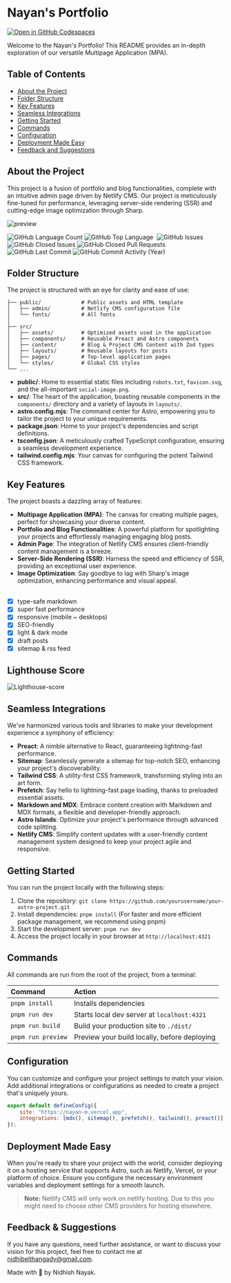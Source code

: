 # Nayan's Portfolio

[![Open in GitHub Codespaces](https://github.com/codespaces/badge.svg)](https://codespaces.new/Nidhish-D-Nayak/nayan/tree/main)

Welcome to the Nayan's Portfolio! This README provides an in-depth exploration of our versatile Multipage Application (MPA).

## Table of Contents

- [About the Project](#about-the-project)
- [Folder Structure](#folder-structure)
- [Key Features](#key-features)
- [Seamless Integrations](#seamless-integrations)
- [Getting Started](#getting-started)
- [Commands](#commands)
- [Configuration](#configuration)
- [Deployment Made Easy](#deployment-made-easy)
- [Feedback and Suggestions](#feedback-and-suggestions)

## About the Project

This project is a fusion of portfolio and blog functionalities, complete with an intuitive admin page driven by Netlify CMS. Our project is meticulously fine-tuned for performance, leveraging server-side rendering (SSR) and cutting-edge image optimization through Sharp.

![preview](https://github.com/nidhish-nayak/nayan/assets/76598208/d4722638-4a1c-4d3a-8adb-e58556727207)

<p align="left">
  
  <img alt="GitHub Language Count" src="https://img.shields.io/github/languages/count/nidhish-nayak/nayan" />
  <img alt="GitHub Top Language" src="https://img.shields.io/github/languages/top/nidhish-nayak/nayan" />
  <img alt="" src="https://img.shields.io/github/repo-size/nidhish-nayak/nayan" />
  <img alt="GitHub Issues" src="https://img.shields.io/github/issues/nidhish-nayak/nayan" />
  <img alt="GitHub Closed Issues" src="https://img.shields.io/github/issues-closed/nidhish-nayak/nayan" />
  <img alt="GitHub Closed Pull Requests" src="https://img.shields.io/github/issues-pr-closed/nidhish-nayak/nayan" />
  <img alt="GitHub Last Commit" src="https://img.shields.io/github/last-commit/nidhish-nayak/nayan" />
  <img alt="GitHub Commit Activity (Year)" src="https://img.shields.io/github/commit-activity/y/nidhish-nayak/nayan" />

</p>

## Folder Structure

The project is structured with an eye for clarity and ease of use:

```
├── public/             # Public assets and HTML template
│   ├── admin/          # Netlify CMS configuration file
│   └── fonts/          # All fonts
│
├── src/
│   ├── assets/         # Optimized assets used in the application
│   ├── components/     # Reusable Preact and Astro components
│   ├── content/        # Blog & Project CMS Content with Zod types
│   ├── layouts/        # Reusable layouts for posts
│   ├── pages/          # Top-level application pages
│   └── styles/         # Global CSS styles
└── ...
```

- **public/**: Home to essential static files including `robots.txt`, `favicon.svg`, and the all-important `social-image.png`.
- **src/**: The heart of the application, boasting reusable components in the `components/` directory and a variety of layouts in `layouts/`.
- **astro.config.mjs**: The command center for Astro, empowering you to tailor the project to your unique requirements.
- **package.json**: Home to your project's dependencies and script definitions.
- **tsconfig.json**: A meticulously crafted TypeScript configuration, ensuring a seamless development experience.
- **tailwind.config.mjs**: Your canvas for configuring the potent Tailwind CSS framework.

## Key Features

The project boasts a dazzling array of features:

- **Multipage Application (MPA)**: The canvas for creating multiple pages, perfect for showcasing your diverse content.
- **Portfolio and Blog Functionalities**: A powerful platform for spotlighting your projects and effortlessly managing engaging blog posts.
- **Admin Page**: The integration of Netlify CMS ensures client-friendly content management is a breeze.
- **Server-Side Rendering (SSR)**: Harness the speed and efficiency of SSR, providing an exceptional user experience.
- **Image Optimization**: Say goodbye to lag with Sharp's image optimization, enhancing performance and visual appeal.
  <br>
  <br>
- [x] type-safe markdown
- [x] super fast performance
- [x] responsive (mobile ~ desktops)
- [x] SEO-friendly
- [x] light & dark mode
- [x] draft posts
- [x] sitemap & rss feed

## Lighthouse Score

![Lighthouse-score](https://github.com/nidhish-nayak/nayan/assets/76598208/58502091-bac7-46a7-980f-8965ecad92d0)

## Seamless Integrations

We've harmonized various tools and libraries to make your development experience a symphony of efficiency:

- **Preact**: A nimble alternative to React, guaranteeing lightning-fast performance.
- **Sitemap**: Seamlessly generate a sitemap for top-notch SEO, enhancing your project's discoverability.
- **Tailwind CSS**: A utility-first CSS framework, transforming styling into an art form.
- **Prefetch**: Say hello to lightning-fast page loading, thanks to preloaded essential assets.
- **Markdown and MDX**: Embrace content creation with Markdown and MDX formats, a flexible and developer-friendly approach.
- **Astro Islands**: Optimize your project's performance through advanced code splitting.
- **Netlify CMS**: Simplify content updates with a user-friendly content management system designed to keep your project agile and responsive.

## Getting Started

You can run the project locally with the following steps:

1. Clone the repository: `git clone https://github.com/yourusername/your-astro-project.git`
2. Install dependencies: `pnpm install` (For faster and more efficient package management, we recommend using pnpm)
3. Start the development server: `pnpm run dev`
4. Access the project locally in your browser at `http://localhost:4321`

## Commands

All commands are run from the root of the project, from a terminal:

| Command            | Action                                       |
| :----------------- | :------------------------------------------- |
| `pnpm install`     | Installs dependencies                        |
| `pnpm run dev`     | Starts local dev server at `localhost:4321`  |
| `pnpm run build`   | Build your production site to `./dist/`      |
| `pnpm run preview` | Preview your build locally, before deploying |

## Configuration

You can customize and configure your project settings to match your vision. Add additional integrations or configurations as needed to create a project that's uniquely yours.

```js
export default defineConfig({
	site: "https://nayan-m.vercel.app",
	integrations: [mdx(), sitemap(), prefetch(), tailwind(), preact()],
});
```

## Deployment Made Easy

When you're ready to share your project with the world, consider deploying it on a hosting service that supports Astro, such as Netlify, Vercel, or your platform of choice. Ensure you configure the necessary environment variables and deployment settings for a smooth launch.

> **Note:** Netlify CMS will only work on netlify hosting. Due to this you might need to choose other CMS providers for hosting elsewhere.

## Feedback & Suggestions

If you have any questions, need further assistance, or want to discuss your vision for this project, feel free to contact me at nidhibelthangady@gmail.com.

Made with 🤍 by Nidhish Nayak.
